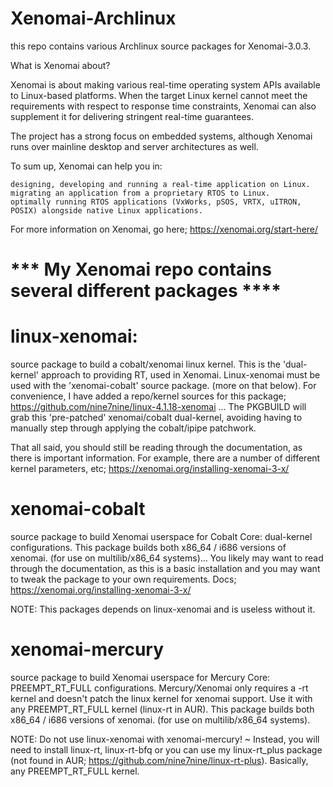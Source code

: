 # Xenomai-Archlinux

this repo contains various Archlinux source packages for Xenomai-3.0.3. 

What is Xenomai about?

Xenomai is about making various real-time operating system APIs available to Linux-based platforms. When the target Linux kernel cannot meet the requirements with respect to response time constraints, Xenomai can also supplement it for delivering stringent real-time guarantees.

The project has a strong focus on embedded systems, although Xenomai runs over mainline desktop and server architectures as well.

To sum up, Xenomai can help you in:

    designing, developing and running a real-time application on Linux.
    migrating an application from a proprietary RTOS to Linux.
    optimally running RTOS applications (VxWorks, pSOS, VRTX, uITRON, POSIX) alongside native Linux applications.

For more information on Xenomai, go here; https://xenomai.org/start-here/

# *** My Xenomai repo contains several different packages ****

# linux-xenomai: 

source package to build a cobalt/xenomai linux kernel. This is the 'dual-kernel' approach to providing RT, used in Xenomai.
Linux-xenomai must be used with the 'xenomai-cobalt' source package. (more on that below). For convenience, I have added a repo/kernel sources for this package; https://github.com/nine7nine/linux-4.1.18-xenomai ... The PKGBUILD will grab this 'pre-patched' xenomai/cobalt dual-kernel, avoiding having to manually step through applying the cobalt/ipipe patchwork.

That all said, you should still be reading through the documentation, as there is important information. For example, there are a number of different kernel parameters, etc; https://xenomai.org/installing-xenomai-3-x/

# xenomai-cobalt

source package to build Xenomai userspace for Cobalt Core: dual-kernel configurations. This package builds both x86_64 / i686 versions of xenomai. (for use on multilib/x86_64 systems)... You likely may want to read through the documentation, as this is a basic installation and you may want to tweak the package to your own requirements. Docs; https://xenomai.org/installing-xenomai-3-x/

NOTE: This packages depends on linux-xenomai and is useless without it.

# xenomai-mercury

source package to build Xenomai userspace for Mercury Core: PREEMPT_RT_FULL configurations. Mercury/Xenomai only requires a -rt kernel and doesn't patch the linux kernel for xenomai support. Use it with any PREEMPT_RT_FULL kernel (linux-rt in AUR). This package builds both x86_64 / i686 versions of xenomai. (for use on multilib/x86_64 systems).

NOTE: Do not use linux-xenomai with xenomai-mercury! ~ Instead, you will need to install linux-rt, linux-rt-bfq or you can use my linux-rt_plus package (not found in AUR; https://github.com/nine7nine/linux-rt-plus). Basically, any PREEMPT_RT_FULL kernel.
